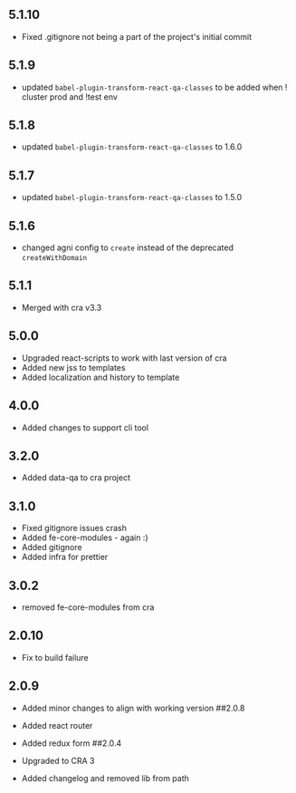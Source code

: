 ## 5.1.10

- Fixed .gitignore not being a part of the project's initial commit

## 5.1.9

- updated `babel-plugin-transform-react-qa-classes` to be added when ! cluster prod and !test env

## 5.1.8

- updated `babel-plugin-transform-react-qa-classes` to 1.6.0

## 5.1.7

- updated `babel-plugin-transform-react-qa-classes` to 1.5.0

## 5.1.6

- changed agni config to `create` instead of the deprecated `createWithDomain`

## 5.1.1

- Merged with cra v3.3

## 5.0.0

- Upgraded react-scripts to work with last version of cra
- Added new jss to templates
- Added localization and history to template

## 4.0.0

- Added changes to support cli tool

## 3.2.0

- Added data-qa to cra project

## 3.1.0

- Fixed gitignore issues crash
- Added fe-core-modules - again :)
- Added gitignore
- Added infra for prettier

## 3.0.2

- removed fe-core-modules from cra

## 2.0.10

- Fix to build failure

## 2.0.9

- Added minor changes to align with working version
  ##2.0.8

- Added react router
- Added redux form
  ##2.0.4

- Upgraded to CRA 3

* Added changelog and removed lib from path
